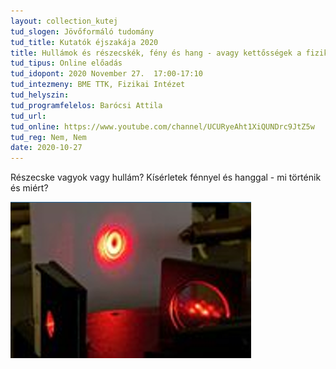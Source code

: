 ```yaml
---
layout: collection_kutej
tud_slogen: Jövőformáló tudomány
tud_title: Kutatók éjszakája 2020
title: Hullámok és részecskék, fény és hang - avagy kettősségek a fizikában, kísérleti bemutató
tud_tipus: Online előadás
tud_idopont: 2020 November 27.  17:00-17:10
tud_intezmeny: BME TTK, Fizikai Intézet
tud_helyszin:
tud_programfelelos: Barócsi Attila
tud_url:
tud_online: https://www.youtube.com/channel/UCURyeAht1XiQUNDrc9JtZ5w
tud_reg: Nem, Nem
date: 2020-10-27
---
```

 
Részecske vagyok vagy hullám? Kísérletek fénnyel és hanggal - mi történik és miért?


<img src="images/hullamok_es_reszecskek.png" max-width="500" class="center">
